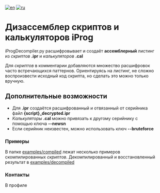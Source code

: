 [![en](https://img.shields.io/badge/lang-en-green.svg)](README.en.md)
[![ru](https://img.shields.io/badge/язык-ru-blue.svg)](README.md)

# Дизассемблер скриптов и калькуляторов iProg
iProgDecompiler.py расшифровывает и создаёт **ассемблерный** листинг из *скриптов* **.ipr** и *калькуляторов* **.cal**

Для *скриптов* в комментарии добавляются множество расшифровок часто встречающихся паттернов. 
Ориентируясь на листинг, не сложно воспроизвести исходный код скрипта, но сделать это можно только вручную.

## Дополнительные возможности
- Для **.ipr** создаётся расшифрованный и отвязанный от серийника файл **{script}_decrypted.ipr**
- *Калькуляторы* **.cal** можно привязать к другому серийнику с помощью ключа **--newsn**
- Если серийник неизвестен, можно использовать ключ **--bruteforce**

### Примеры
В папке [examples/compiled](examples/compiled) лежат несколько примеров скомпилированных *скриптов*.
Декомпилированный и восстановленный результат в [examples/decompiled](examples/decompiled)

### Контакты
В профиле
